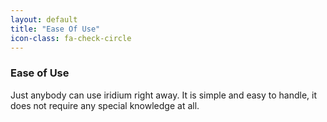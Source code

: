 ```yaml
---
layout: default
title: "Ease Of Use"
icon-class: fa-check-circle
---
```


### Ease of Use ###
Just anybody can use iridium right away. It is simple and easy to handle, it does not require any special knowledge at all.
